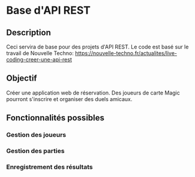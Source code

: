 # Base d'API REST
## Description
Ceci servira de base pour des projets d'API REST.
Le code est basé sur le travail de Nouvelle Techno: https://nouvelle-techno.fr/actualites/live-coding-creer-une-api-rest

## Objectif
Créer une application web de réservation. Des joueurs de carte Magic pourront s'inscrire et organiser des duels amicaux.
## Fonctionnalités possibles
### Gestion des joueurs
### Gestion des parties
### Enregistrement des résultats

